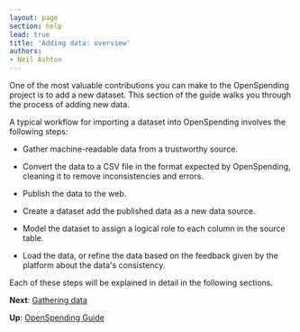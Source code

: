 ```yaml
---
layout: page
section: help
lead: true
title: 'Adding data: overview'
authors:
- Neil Ashton
---
```

One of the most valuable contributions you can make to the OpenSpending project is to add a new dataset. This section of the guide walks you through the process of adding new data.

A typical workflow for importing a dataset into OpenSpending involves the following steps:

* Gather machine-readable data from a trustworthy source.

* Convert the data to a CSV file in the format expected by OpenSpending, cleaning it to remove inconsistencies and errors.

* Publish the data to the web.

* Create a dataset add the published data as a new data source.

* Model the dataset to assign a logical role to each column in the source table.

* Load the data, or refine the data based on the feedback given by the platform about the data's consistency.

Each of these steps will be explained in detail in the following sections.

**Next**: [Gathering data](../gathering-data/)

**Up**: [OpenSpending Guide](../)
